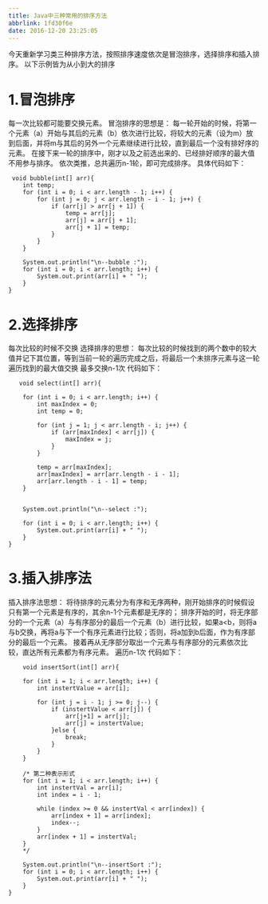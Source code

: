 ```yaml
---
title: Java中三种常用的排序方法
abbrlink: 1fd30f6e
date: 2016-12-20 23:25:05
---
```




今天重新学习类三种排序方法，按照排序速度依次是冒泡排序，选择排序和插入排序。
以下示例皆为从小到大的排序

# 1.冒泡排序
每一次比较都可能要交换元素。
冒泡排序的思想是：
每一轮开始的时候，将第一个元素（a）开始与其后的元素（b）依次进行比较，将较大的元素（设为m）放到后面，并将m与其后的另外一个元素继续进行比较，直到最后一个没有排好序的元素。
在接下来一轮的排序中，刚才以及之前选出来的、已经排好顺序的最大值不用参与排序。
依次类推，总共遍历n-1轮，即可完成排序。
具体代码如下：


     void bubble(int[] arr){
    	int temp;
    	for (int i = 0; i < arr.length - 1; i++) {
    		for (int j = 0; j < arr.length - i - 1; j++) {
    			if (arr[j] > arr[j + 1]) {
    				temp = arr[j];
    				arr[j] = arr[j + 1];
    				arr[j + 1] = temp;
    			}
    		}
    	}
    	
    	System.out.println("\n--bubble :");
    	for (int i = 0; i < arr.length; i++) {
    		System.out.print(arr[i] + " ");
    	}
    }


# 2.选择排序
每次比较的时候不交换
选择排序的思想：
每次比较的时候找到的两个数中的较大值并记下其位置，等到当前一轮的遍历完成之后，将最后一个未排序元素与这一轮遍历找到的最大值交换
最多交换n-1次
代码如下：

       void select(int[] arr){

		for (int i = 0; i < arr.length; i++) {
			int maxIndex = 0;
			int temp = 0;
		
			for (int j = 1; j < arr.length - i; j++) {
				if (arr[maxIndex] < arr[j]) {
					maxIndex = j;
				}
			}
			
			temp = arr[maxIndex];
			arr[maxIndex] = arr[arr.length - i - 1];
			arr[arr.length - i - 1] = temp;
		}


		System.out.println("\n--select :");

		for (int i = 0; i < arr.length; i++) {
			System.out.print(arr[i] + " ");
		}
	}

# 3.插入排序法
插入排序法思想：
将待排序的元素分为有序和无序两种，刚开始排序的时候假设只有第一个元素是有序的，其余n-1个元素都是无序的；
排序开始的时，将无序部分的一个元素（a）与有序部分的最后一个元素（b）进行比较，如果a<b，则将a与b交换，再将a与下一个有序元素进行比较；否则，将a加到b后面，作为有序部分的最后一个元素。
接着再从无序部分取出一个元素与有序部分的元素依次比较，直达所有元素都为有序元素。
遍历n-1次
代码如下：

	    void insertSort(int[] arr){

		for (int i = 1; i < arr.length; i++) {
			int instertValue = arr[i];
			
			for (int j = i - 1; j >= 0; j--) {
				if (instertValue < arr[j]) {
					arr[j+1] = arr[j];
					arr[j] = instertValue;
				}else {
					break;
				}
			}
		}
		
		/* 第二种表示形式
		for (int i = 1; i < arr.length; i++) {
			int instertVal = arr[i];
			int index = i - 1;
			
			while (index >= 0 && instertVal < arr[index]) {
				arr[index + 1] = arr[index];
				index--;
			}
			arr[index + 1] = instertVal;
		}		
		*/
	
		System.out.println("\n--insertSort :");
		for (int i = 0; i < arr.length; i++) {
			System.out.print(arr[i] + " ");
		}
	}
